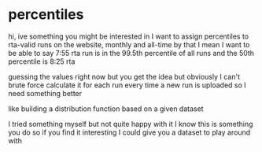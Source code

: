 # percentiles

hi, ive something you might be interested in
I want to assign percentiles to rta-valid runs
on the website, monthly and all-time
by that I mean I want to be able to say 7:55 rta run
is in the 99.5th percentile of all runs
and the 50th percentile is 8:25 rta

guessing the values right now but you get the idea
but obviously I can't brute force calculate it for each
run every time a new run is uploaded so I need something better

like building a distribution function based on a given dataset

I tried something myself but not quite happy with it
I know this is something you do so if you find it interesting I
could give you a dataset to play around with

